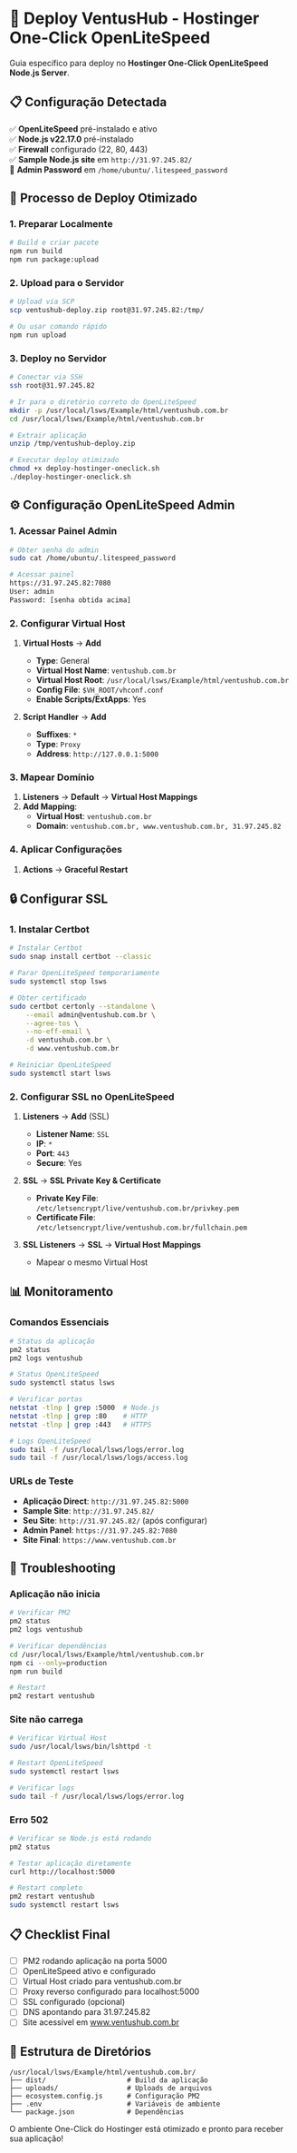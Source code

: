# 🚀 Deploy VentusHub - Hostinger One-Click OpenLiteSpeed

Guia específico para deploy no **Hostinger One-Click OpenLiteSpeed Node.js Server**.

## 📋 Configuração Detectada

✅ **OpenLiteSpeed** pré-instalado e ativo  
✅ **Node.js v22.17.0** pré-instalado  
✅ **Firewall** configurado (22, 80, 443)  
✅ **Sample Node.js site** em `http://31.97.245.82/`  
🔑 **Admin Password** em `/home/ubuntu/.litespeed_password`

## 🚀 Processo de Deploy Otimizado

### 1. Preparar Localmente

```bash
# Build e criar pacote
npm run build
npm run package:upload
```

### 2. Upload para o Servidor

```bash
# Upload via SCP
scp ventushub-deploy.zip root@31.97.245.82:/tmp/

# Ou usar comando rápido
npm run upload
```

### 3. Deploy no Servidor

```bash
# Conectar via SSH
ssh root@31.97.245.82

# Ir para o diretório correto do OpenLiteSpeed
mkdir -p /usr/local/lsws/Example/html/ventushub.com.br
cd /usr/local/lsws/Example/html/ventushub.com.br

# Extrair aplicação
unzip /tmp/ventushub-deploy.zip

# Executar deploy otimizado
chmod +x deploy-hostinger-oneclick.sh
./deploy-hostinger-oneclick.sh
```

## ⚙️ Configuração OpenLiteSpeed Admin

### 1. Acessar Painel Admin

```bash
# Obter senha do admin
sudo cat /home/ubuntu/.litespeed_password

# Acessar painel
https://31.97.245.82:7080
User: admin
Password: [senha obtida acima]
```

### 2. Configurar Virtual Host

1. **Virtual Hosts** → **Add**
   - **Type**: General
   - **Virtual Host Name**: `ventushub.com.br`
   - **Virtual Host Root**: `/usr/local/lsws/Example/html/ventushub.com.br`
   - **Config File**: `$VH_ROOT/vhconf.conf`
   - **Enable Scripts/ExtApps**: Yes

2. **Script Handler** → **Add**
   - **Suffixes**: `*`
   - **Type**: `Proxy`
   - **Address**: `http://127.0.0.1:5000`

### 3. Mapear Domínio

1. **Listeners** → **Default** → **Virtual Host Mappings**
2. **Add Mapping**:
   - **Virtual Host**: `ventushub.com.br`
   - **Domain**: `ventushub.com.br, www.ventushub.com.br, 31.97.245.82`

### 4. Aplicar Configurações

1. **Actions** → **Graceful Restart**

## 🔒 Configurar SSL

### 1. Instalar Certbot

```bash
# Instalar Certbot
sudo snap install certbot --classic

# Parar OpenLiteSpeed temporariamente
sudo systemctl stop lsws

# Obter certificado
sudo certbot certonly --standalone \
    --email admin@ventushub.com.br \
    --agree-tos \
    --no-eff-email \
    -d ventushub.com.br \
    -d www.ventushub.com.br

# Reiniciar OpenLiteSpeed
sudo systemctl start lsws
```

### 2. Configurar SSL no OpenLiteSpeed

1. **Listeners** → **Add** (SSL)
   - **Listener Name**: `SSL`
   - **IP**: `*`
   - **Port**: `443`
   - **Secure**: Yes

2. **SSL** → **SSL Private Key & Certificate**
   - **Private Key File**: `/etc/letsencrypt/live/ventushub.com.br/privkey.pem`
   - **Certificate File**: `/etc/letsencrypt/live/ventushub.com.br/fullchain.pem`

3. **SSL Listeners** → **SSL** → **Virtual Host Mappings**
   - Mapear o mesmo Virtual Host

## 📊 Monitoramento

### Comandos Essenciais

```bash
# Status da aplicação
pm2 status
pm2 logs ventushub

# Status OpenLiteSpeed
sudo systemctl status lsws

# Verificar portas
netstat -tlnp | grep :5000  # Node.js
netstat -tlnp | grep :80    # HTTP
netstat -tlnp | grep :443   # HTTPS

# Logs OpenLiteSpeed
sudo tail -f /usr/local/lsws/logs/error.log
sudo tail -f /usr/local/lsws/logs/access.log
```

### URLs de Teste

- **Aplicação Direct**: `http://31.97.245.82:5000`
- **Sample Site**: `http://31.97.245.82/`
- **Seu Site**: `http://31.97.245.82/` (após configurar)
- **Admin Panel**: `https://31.97.245.82:7080`
- **Site Final**: `https://www.ventushub.com.br`

## 🔧 Troubleshooting

### Aplicação não inicia

```bash
# Verificar PM2
pm2 status
pm2 logs ventushub

# Verificar dependências
cd /usr/local/lsws/Example/html/ventushub.com.br
npm ci --only=production
npm run build

# Restart
pm2 restart ventushub
```

### Site não carrega

```bash
# Verificar Virtual Host
sudo /usr/local/lsws/bin/lshttpd -t

# Restart OpenLiteSpeed
sudo systemctl restart lsws

# Verificar logs
sudo tail -f /usr/local/lsws/logs/error.log
```

### Erro 502

```bash
# Verificar se Node.js está rodando
pm2 status

# Testar aplicação diretamente
curl http://localhost:5000

# Restart completo
pm2 restart ventushub
sudo systemctl restart lsws
```

## 📋 Checklist Final

- [ ] PM2 rodando aplicação na porta 5000
- [ ] OpenLiteSpeed ativo e configurado
- [ ] Virtual Host criado para ventushub.com.br
- [ ] Proxy reverso configurado para localhost:5000
- [ ] SSL configurado (opcional)
- [ ] DNS apontando para 31.97.245.82
- [ ] Site acessível em www.ventushub.com.br

## 🎯 Estrutura de Diretórios

```
/usr/local/lsws/Example/html/ventushub.com.br/
├── dist/                    # Build da aplicação
├── uploads/                 # Uploads de arquivos
├── ecosystem.config.js      # Configuração PM2
├── .env                     # Variáveis de ambiente
└── package.json             # Dependências
```

O ambiente One-Click do Hostinger está otimizado e pronto para receber sua aplicação!